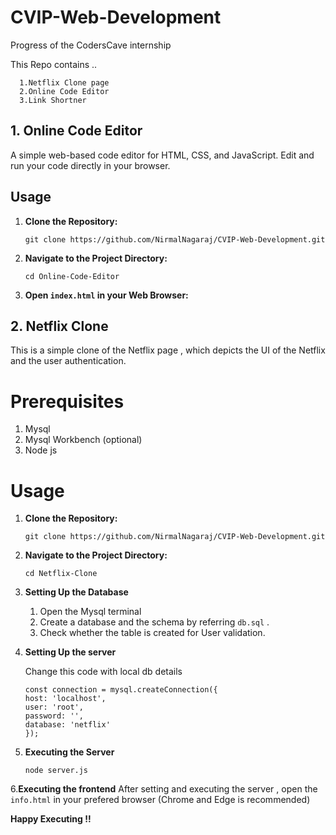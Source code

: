 # CVIP-Web-Development
Progress of the CodersCave internship

This Repo contains ..
  ```
    1.Netflix Clone page
    2.Online Code Editor
    3.Link Shortner 
```

## 1. Online Code Editor

A simple web-based code editor for HTML, CSS, and JavaScript. Edit and run your code directly in your browser.

## Usage

1. **Clone the Repository:**

   ```
   git clone https://github.com/NirmalNagaraj/CVIP-Web-Development.git
   ```

2. **Navigate to the Project Directory:**

   ```
   cd Online-Code-Editor
   ```

3. **Open `index.html` in your Web Browser:**


## 2. Netflix Clone
This is a simple clone of the Netflix page , which depicts the UI of the Netflix and the user authentication.

# Prerequisites
  1. Mysql
  2. Mysql Workbench (optional)
  3. Node js
     
# Usage

1. **Clone the Repository:**

   ```
   git clone https://github.com/NirmalNagaraj/CVIP-Web-Development.git
   ```

2. **Navigate to the Project Directory:**

   ```
   cd Netflix-Clone
   ```
3. **Setting Up the Database**
    
    1. Open the Mysql terminal
    2. Create a database and the schema by referring `db.sql` .
    3. Check whether the table is created for User validation.

4. **Setting Up the server**

   Change this code with local db details
     ```
     const connection = mysql.createConnection({
    host: 'localhost',
    user: 'root',
    password: '',
    database: 'netflix'
    });
    ```
5. **Executing the Server**
   ```
   node server.js
   ```
6.**Executing the frontend**
    After setting and executing the server , open the `info.html` in your prefered browser (Chrome and Edge is recommended)

**Happy Executing !!**
